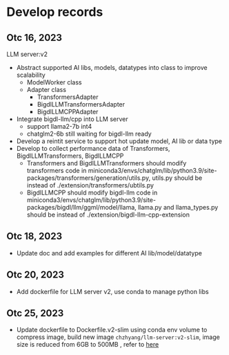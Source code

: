 # Develop records

## Otc 16, 2023

LLM server:v2

- Abstract supported AI libs, models, datatypes into class to improve scalability
  - ModelWorker class
  - Adapter class
    - TransformersAdapter
    - BigdlLLMTransformersAdapter
    - BigdlLLMCPPAdapter
- Integrate bigdl-llm/cpp into LLM server
  - support llama2-7b int4
  - chatglm2-6b still waiting for bigdl-llm ready
- Develop a reintit service to support hot update model, AI lib or data type
- Develop to collect performance data of Transformers, BigdlLLMTransformers, BigdlLLMCPP
  - Transformers and BigdlLLMTransformers should modify transformers code in miniconda3/envs/chatglm/lib/python3.9/site-packages/transformers/generation/utils.py, utils.py should be instead of ./extension/transformers/ubtils.py
  - BigdlLLMCPP should modify bigdl-llm code in miniconda3/envs/chatglm/lib/python3.9/site-packages/bigdl/llm/ggml/model/llama, llama.py and llama_types.py should be instead of ./extension/bigdl-llm-cpp-extension

## Otc 18, 2023

- Update doc and add examples for different AI lib/model/datatype

## Otc 20, 2023

- Add dockerfile for LLM server v2, use conda to manage python libs

## Otc 25, 2023

- Update dockerfile to Dockerfile.v2-slim using conda env volume to compress image, build new image `chzhyang/llm-server:v2-slim`, image size is reduced from 6GB to 500MB , refer to [here](../docker/README.md#docker-image)